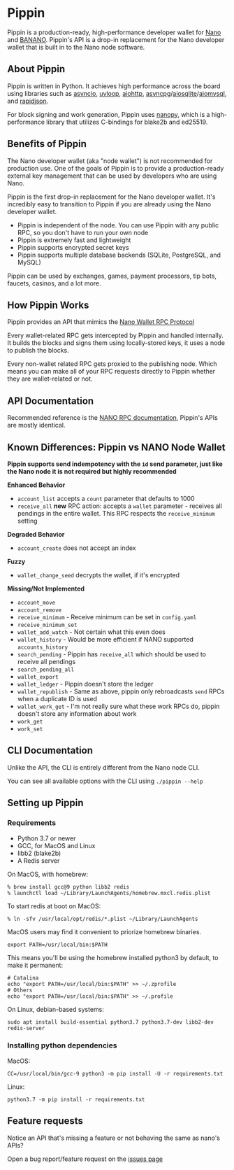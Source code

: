 # Pippin

Pippin is a production-ready, high-performance developer wallet for [Nano](https://nano.org) and [BANANO](https://banano.cc). Pippin's API is a drop-in replacement for the Nano developer wallet that is built in to the Nano node software.

## About Pippin

Pippin is written in Python. It achieves high performance across the board using libraries such as [asyncio](https://docs.python.org/3/library/asyncio.html), [uvloop](https://github.com/MagicStack/uvloop), [aiohttp](https://aiohttp.readthedocs.io/en/stable/), [asyncpg](https://github.com/MagicStack/asyncpg)/[aiosqlite](https://github.com/jreese/aiosqlite)/[aiomysql](https://github.com/aio-libs/aiomysql), and [rapidjson](https://rapidjson.org/).

For block signing and work generation, Pippin uses [nanopy](https://github.com/npy0/nanopy), which is a high-performance library that utilizes C-bindings for blake2b and ed25519.

## Benefits of Pippin

The Nano developer wallet (aka "node wallet") is not recommended for production use. One of the goals of Pippin is to provide a production-ready external key management that can be used by developers who are using Nano.

Pippin is the first drop-in replacement for the Nano developer wallet. It's incredibly easy to transition to Pippin if you are already using the Nano developer wallet.

- Pippin is independent of the node. You can use Pippin with any public RPC, so you don't have to run your own node
- Pippin is extremely fast and lightweight
- Pippin supports encrypted secret keys
- Pippin supports multiple database backends (SQLite, PostgreSQL, and MySQL)

Pippin can be used by exchanges, games, payment processors, tip bots, faucets, casinos, and a lot more.

## How Pippin Works

Pippin provides an API that mimics the [Nano Wallet RPC Protocol](https://docs.nano.org/commands/rpc-protocol/#wallet-rpcs)

Every wallet-related RPC gets intercepted by Pippin and handled internally. It builds the blocks and signs them using locally-stored keys, it uses a node to publish the blocks.

Every non-wallet related RPC gets proxied to the publishing node. Which means you can make all of your RPC requests directly to Pippin whether they are wallet-related or not.

## API Documentation

Recommended reference is the [NANO RPC documentation](https://docs.nano.org/commands/rpc-protocol/#wallet-rpcs), Pippin's APIs are mostly identical.

## Known Differences: Pippin vs NANO Node Wallet

**Pippin supports send indempotency with the `id` send parameter, just like the Nano node it is not required but highly recommended**

**Enhanced Behavior**

- `account_list` accepts a `count` parameter that defaults to 1000
- `receive_all` **new** RPC action: accepts a `wallet` parameter - receives all pendings in the entire wallet. This RPC respects the `receive_minimum` setting

**Degraded Behavior**

- `account_create` does not accept an index

**Fuzzy**

- `wallet_change_seed` decrypts the wallet, if it's encrypted

**Missing/Not Implemented**

- `account_move`
- `account_remove`
- `receive_minimum` - Receive minimum can be set in `config.yaml`
- `receive_minimum_set`
- `wallet_add_watch` - Not certain what this even does
- `wallet_history` - Would be more efficient if NANO supported `accounts_history`
- `search_pending` - Pippin has `receive_all` which should be used to receive all pendings
- `search_pending_all`
- `wallet_export`
- `wallet_ledger` - Pippin doesn't store the ledger
- `wallet_republish` - Same as above, pippin only rebroadcasts `send` RPCs when a duplicate ID is used
- `wallet_work_get` - I'm not really sure what these work RPCs do, pippin doesn't store any information about work
- `work_get`
- `work_set`

## CLI Documentation

Unlike the API, the CLI is entirely different from the Nano node CLI.

You can see all available options with the CLI using `./pippin --help`

## Setting up Pippin

### Requirements

- Python 3.7 or newer
- GCC, for MacOS and Linux
- libb2 (blake2b)
- A Redis server

On MacOS, with homebrew:

```
% brew install gcc@9 python libb2 redis
% launchctl load ~/Library/LaunchAgents/homebrew.mxcl.redis.plist
```

To start redis at boot on MacOS:

```
% ln -sfv /usr/local/opt/redis/*.plist ~/Library/LaunchAgents
```

MacOS users may find it convenient to priorize homebrew binaries.

```
export PATH=/usr/local/bin:$PATH
```

This means you'll be using the homebrew installed python3 by default, to make it permanent:

```
# Catalina
echo "export PATH=/usr/local/bin:$PATH" >> ~/.zprofile
# Others
echo "export PATH=/usr/local/bin:$PATH" >> ~/.profile
```

On Linux, debian-based systems:

```
sudo apt install build-essential python3.7 python3.7-dev libb2-dev redis-server
```

### Installing python dependencies

MacOS:

```
CC=/usr/local/bin/gcc-9 python3 -m pip install -U -r requirements.txt
```

Linux:

```
python3.7 -m pip install -r requirements.txt
```

## Feature requests

Notice an API that's missing a feature or not behaving the same as nano's APIs?

Open a bug report/feature request on the [issues page](https://github.com/bbedward/pippin_nano_wallet/issues)